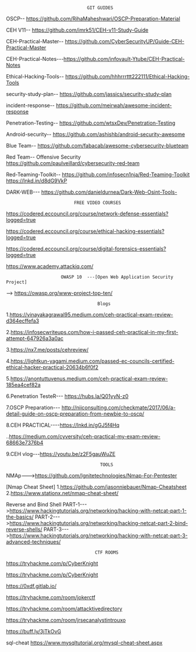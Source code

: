                                    GIT GUIDES

OSCP--
https://github.com/RihaMaheshwari/OSCP-Preparation-Material 

CEH V11--
https://github.com/imrk51/CEH-v11-Study-Guide 

CEH-Practical-Master--
https://github.com/CyberSecurityUP/Guide-CEH-Practical-Master

CEH-Practical-Notes---https://github.com/infovault-Ytube/CEH-Practical-Notes

Ethical-Hacking-Tools--
https://github.com/hhhrrrttt222111/Ethical-Hacking-Tools 

security-study-plan-- 
https://github.com/jassics/security-study-plan 

incident-response--
https://github.com/meirwah/awesome-incident-response

Penetration-Testing--
https://github.com/wtsxDev/Penetration-Testing 

Android-security-- 
https://github.com/ashishb/android-security-awesome 

Blue Team-- 
https://github.com/fabacab/awesome-cybersecurity-blueteam 

Red Team-- 
Offensive Security 
https://github.com/paulveillard/cybersecurity-red-team

Red-Teaming-Toolkit--
https://github.com/infosecn1nja/Red-Teaming-Toolkit https://lnkd.in/d8dG9VkP

DARK-WEB---
https://github.com/danieldurnea/Dark-Web-Osint-Tools-


                              FREE VIDEO COURSES
                              

https://codered.eccouncil.org/course/network-defense-essentials?logged=true

https://codered.eccouncil.org/course/ethical-hacking-essentials?logged=true

https://codered.eccouncil.org/course/digital-forensics-essentials?logged=true

https://www.academy.attackiq.com/



                         OWASP 10  ---[Open Web Application Security Project]
                           
--> https://owasp.org/www-project-top-ten/

                                       Blogs

1.https://vinayakagrawal95.medium.com/ceh-practical-exam-review-d364ecffefa3

2.https://infosecwriteups.com/how-i-passed-ceh-practical-in-my-first-attempt-647926a3a0ac

3.https://nx7.me/posts/cehreview/

4.https://lightkun-yagami.medium.com/passed-ec-councils-certified-ethical-hacker-practical-20634b6f0f2

5.https://anontuttuvenus.medium.com/ceh-practical-exam-review-185ea4cef82a

6.Penetration TesteR--- https://hubs.la/Q01yyN-z0 

7.OSCP Preparation--- http://niiconsulting.com/checkmate/2017/06/a-detail-guide-on-oscp-preparation-from-newbie-to-oscp/

8.CEH PRACTICAL----https://lnkd.in/gGJ5f4Hq

 ..https://medium.com/cyversity/ceh-practical-my-exam-review-68663e7376b4

9.CEH vlog---https://youtu.be/z2F5gauWuZE

                                        TOOLS

 NMAp--->https://github.com/Ignitetechnologies/Nmap-For-Pentester
 
  [Nmap Cheat Sheet]
1.https://github.com/jasonniebauer/Nmap-Cheatsheet 
2.https://www.stationx.net/nmap-cheat-sheet/

Reverse and Bind Shell
PART-1--->https://www.hackingtutorials.org/networking/hacking-with-netcat-part-1-the-basics/
PART-2--->https://www.hackingtutorials.org/networking/hacking-netcat-part-2-bind-reverse-shells/
PART-3--->https://www.hackingtutorials.org/networking/hacking-with-netcat-part-3-advanced-techniques/

                                      CTF ROOMS 
https://tryhackme.com/p/CyberKnight

https://tryhackme.com/p/CyberKnight

https://0xdf.gitlab.io/

https://tryhackme.com/room/jokerctf

https://tryhackme.com/room/attacktivedirectory

https://tryhackme.com/room/jrsecanalystintrouxo 

https://buff.ly/3jTkOvG


sql-cheat
https://www.mysqltutorial.org/mysql-cheat-sheet.aspx

